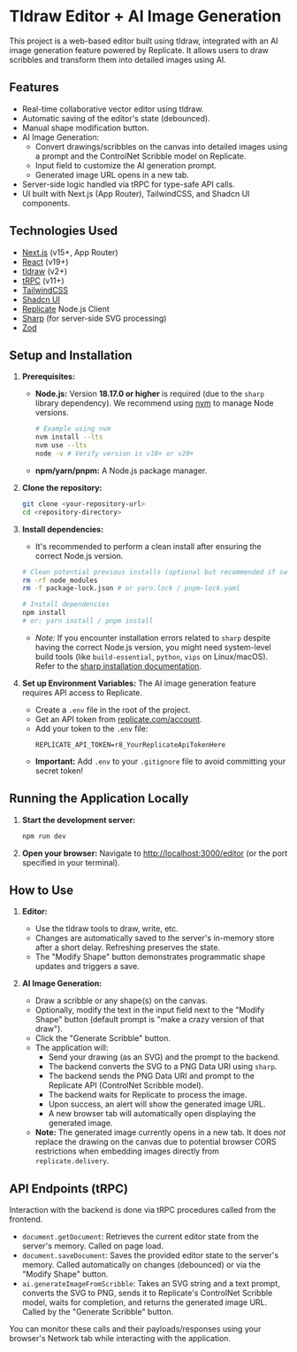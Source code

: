 # Tldraw Editor + AI Image Generation

This project is a web-based editor built using tldraw, integrated with an AI image generation feature powered by Replicate. It allows users to draw scribbles and transform them into detailed images using AI.

## Features

*   Real-time collaborative vector editor using tldraw.
*   Automatic saving of the editor's state (debounced).
*   Manual shape modification button.
*   AI Image Generation:
    *   Convert drawings/scribbles on the canvas into detailed images using a prompt and the ControlNet Scribble model on Replicate.
    *   Input field to customize the AI generation prompt.
    *   Generated image URL opens in a new tab.
*   Server-side logic handled via tRPC for type-safe API calls.
*   UI built with Next.js (App Router), TailwindCSS, and Shadcn UI components.

## Technologies Used

*   [Next.js](https://nextjs.org/) (v15+, App Router)
*   [React](https://reactjs.org/) (v19+)
*   [tldraw](https://tldraw.dev/) (v2+)
*   [tRPC](https://trpc.io/) (v11+)
*   [TailwindCSS](https://tailwindcss.com/)
*   [Shadcn UI](https://ui.shadcn.com/)
*   [Replicate](https://replicate.com/) Node.js Client
*   [Sharp](https://sharp.pixelplumbing.com/) (for server-side SVG processing)
*   [Zod](https://zod.dev/)

## Setup and Installation

1.  **Prerequisites:**
    *   **Node.js:** Version **18.17.0 or higher** is required (due to the `sharp` library dependency). We recommend using [nvm](https://github.com/nvm-sh/nvm) to manage Node versions.
        ```bash
        # Example using nvm
        nvm install --lts
        nvm use --lts
        node -v # Verify version is v18+ or v20+
        ```
    *   **npm/yarn/pnpm:** A Node.js package manager.

2.  **Clone the repository:**
    ```bash
    git clone <your-repository-url>
    cd <repository-directory>
    ```

3.  **Install dependencies:**
    *   It's recommended to perform a clean install after ensuring the correct Node.js version.
    ```bash
    # Clean potential previous installs (optional but recommended if switching Node versions)
    rm -rf node_modules
    rm -f package-lock.json # or yarn.lock / pnpm-lock.yaml

    # Install dependencies
    npm install
    # or: yarn install / pnpm install
    ```
    *   *Note:* If you encounter installation errors related to `sharp` despite having the correct Node.js version, you might need system-level build tools (like `build-essential`, `python`, `vips` on Linux/macOS). Refer to the [sharp installation documentation](https://sharp.pixelplumbing.com/install).

4.  **Set up Environment Variables:**
    The AI image generation feature requires API access to Replicate.
    *   Create a `.env` file in the root of the project.
    *   Get an API token from [replicate.com/account](https://replicate.com/account).
    *   Add your token to the `.env` file:
        ```env
        REPLICATE_API_TOKEN=r8_YourReplicateApiTokenHere
        ```
    *   **Important:** Add `.env` to your `.gitignore` file to avoid committing your secret token!

## Running the Application Locally

1.  **Start the development server:**
    ```bash
    npm run dev
    ```

2.  **Open your browser:**
    Navigate to [http://localhost:3000/editor](http://localhost:3000/editor) (or the port specified in your terminal).

## How to Use

1.  **Editor:**
    *   Use the tldraw tools to draw, write, etc.
    *   Changes are automatically saved to the server's in-memory store after a short delay. Refreshing preserves the state.
    *   The "Modify Shape" button demonstrates programmatic shape updates and triggers a save.

2.  **AI Image Generation:**
    *   Draw a scribble or any shape(s) on the canvas.
    *   Optionally, modify the text in the input field next to the "Modify Shape" button (default prompt is "make a crazy version of that draw").
    *   Click the "Generate Scribble" button.
    *   The application will:
        *   Send your drawing (as an SVG) and the prompt to the backend.
        *   The backend converts the SVG to a PNG Data URI using `sharp`.
        *   The backend sends the PNG Data URI and prompt to the Replicate API (ControlNet Scribble model).
        *   The backend waits for Replicate to process the image.
        *   Upon success, an alert will show the generated image URL.
        *   A new browser tab will automatically open displaying the generated image.
    *   **Note:** The generated image currently opens in a new tab. It does *not* replace the drawing on the canvas due to potential browser CORS restrictions when embedding images directly from `replicate.delivery`.

## API Endpoints (tRPC)

Interaction with the backend is done via tRPC procedures called from the frontend.

*   `document.getDocument`: Retrieves the current editor state from the server's memory. Called on page load.
*   `document.saveDocument`: Saves the provided editor state to the server's memory. Called automatically on changes (debounced) or via the "Modify Shape" button.
*   `ai.generateImageFromScribble`: Takes an SVG string and a text prompt, converts the SVG to PNG, sends it to Replicate's ControlNet Scribble model, waits for completion, and returns the generated image URL. Called by the "Generate Scribble" button.

You can monitor these calls and their payloads/responses using your browser's Network tab while interacting with the application.
